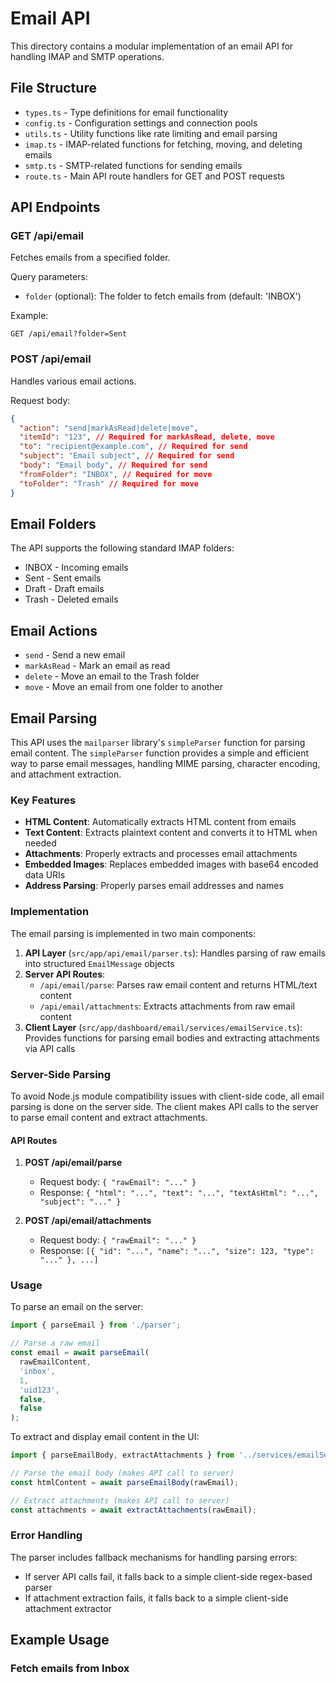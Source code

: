# Email API

This directory contains a modular implementation of an email API for handling IMAP and SMTP operations.

## File Structure

- `types.ts` - Type definitions for email functionality
- `config.ts` - Configuration settings and connection pools
- `utils.ts` - Utility functions like rate limiting and email parsing
- `imap.ts` - IMAP-related functions for fetching, moving, and deleting emails
- `smtp.ts` - SMTP-related functions for sending emails
- `route.ts` - Main API route handlers for GET and POST requests

## API Endpoints

### GET /api/email

Fetches emails from a specified folder.

Query parameters:
- `folder` (optional): The folder to fetch emails from (default: 'INBOX')

Example:
```
GET /api/email?folder=Sent
```

### POST /api/email

Handles various email actions.

Request body:
```json
{
  "action": "send|markAsRead|delete|move",
  "itemId": "123", // Required for markAsRead, delete, move
  "to": "recipient@example.com", // Required for send
  "subject": "Email subject", // Required for send
  "body": "Email body", // Required for send
  "fromFolder": "INBOX", // Required for move
  "toFolder": "Trash" // Required for move
}
```

## Email Folders

The API supports the following standard IMAP folders:
- INBOX - Incoming emails
- Sent - Sent emails
- Draft - Draft emails
- Trash - Deleted emails

## Email Actions

- `send` - Send a new email
- `markAsRead` - Mark an email as read
- `delete` - Move an email to the Trash folder
- `move` - Move an email from one folder to another

## Email Parsing

This API uses the `mailparser` library's `simpleParser` function for parsing email content. The `simpleParser` function provides a simple and efficient way to parse email messages, handling MIME parsing, character encoding, and attachment extraction.

### Key Features

- **HTML Content**: Automatically extracts HTML content from emails
- **Text Content**: Extracts plaintext content and converts it to HTML when needed
- **Attachments**: Properly extracts and processes email attachments
- **Embedded Images**: Replaces embedded images with base64 encoded data URIs
- **Address Parsing**: Properly parses email addresses and names

### Implementation

The email parsing is implemented in two main components:

1. **API Layer** (`src/app/api/email/parser.ts`): Handles parsing of raw emails into structured `EmailMessage` objects
2. **Server API Routes**:
   - `/api/email/parse`: Parses raw email content and returns HTML/text content
   - `/api/email/attachments`: Extracts attachments from raw email content
3. **Client Layer** (`src/app/dashboard/email/services/emailService.ts`): Provides functions for parsing email bodies and extracting attachments via API calls

### Server-Side Parsing

To avoid Node.js module compatibility issues with client-side code, all email parsing is done on the server side. The client makes API calls to the server to parse email content and extract attachments.

#### API Routes

1. **POST /api/email/parse**
   - Request body: `{ "rawEmail": "..." }`
   - Response: `{ "html": "...", "text": "...", "textAsHtml": "...", "subject": "..." }`

2. **POST /api/email/attachments**
   - Request body: `{ "rawEmail": "..." }`
   - Response: `[{ "id": "...", "name": "...", "size": 123, "type": "..." }, ...]`

### Usage

To parse an email on the server:

```typescript
import { parseEmail } from './parser';

// Parse a raw email
const email = await parseEmail(
  rawEmailContent,
  'inbox',
  1,
  'uid123',
  false,
  false
);
```

To extract and display email content in the UI:

```typescript
import { parseEmailBody, extractAttachments } from '../services/emailService';

// Parse the email body (makes API call to server)
const htmlContent = await parseEmailBody(rawEmail);

// Extract attachments (makes API call to server)
const attachments = await extractAttachments(rawEmail);
```

### Error Handling

The parser includes fallback mechanisms for handling parsing errors:

- If server API calls fail, it falls back to a simple client-side regex-based parser
- If attachment extraction fails, it falls back to a simple client-side attachment extractor

## Example Usage

### Fetch emails from Inbox
```